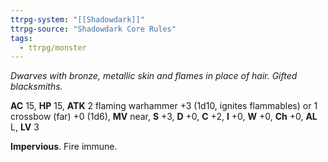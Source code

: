 ```yaml
---
ttrpg-system: "[[Shadowdark]]"
ttrpg-source: "Shadowdark Core Rules"
tags:
  - ttrpg/monster
---
```


_Dwarves with bronze, metallic skin and flames in place of hair. Gifted blacksmiths._

**AC** 15, **HP** 15, **ATK** 2 flaming warhammer +3 (1d10, ignites flammables) or 1 crossbow (far) +0 (1d6), **MV** near, **S** +3, **D** +0, **C** +2, **I** +0, **W** +0, **Ch** +0, **AL** L, **LV** 3

**Impervious**. Fire immune.

